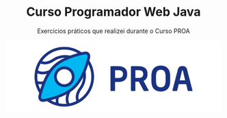 <div align="center">
  <h1> Curso Programador Web Java </h1>
</div>

<div align="center">
  <p> Exercícios práticos que realizei durante o Curso PROA </p>
<div>

  <img src="from git/img/proa.png" width="" height="">
</div>
